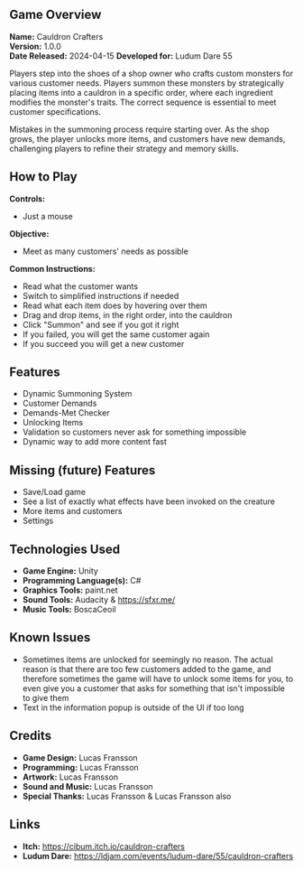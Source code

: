 ## Game Overview
**Name:** Cauldron Crafters  
**Version:** 1.0.0  
**Date Released:** 2024-04-15
**Developed for:** Ludum Dare 55

Players step into the shoes of a shop owner who crafts custom monsters for various customer needs. Players summon these monsters by strategically placing items into a cauldron in a specific order, where each ingredient modifies the monster's traits. The correct sequence is essential to meet customer specifications.

Mistakes in the summoning process require starting over. As the shop grows, the player unlocks more items, and customers have new demands, challenging players to refine their strategy and memory skills.

## How to Play
**Controls:**   

- Just a mouse

**Objective:**   

- Meet as many customers' needs as possible

**Common Instructions:**   

- Read what the customer wants
- Switch to simplified instructions if needed
- Read what each item does by hovering over them
- Drag and drop items, in the right order, into the cauldron
- Click "Summon" and see if you got it right
- If you failed, you will get the same customer again
- If you succeed you will get a new customer

## Features
- Dynamic Summoning System
- Customer Demands
- Demands-Met Checker
- Unlocking Items
- Validation so customers never ask for something impossible 
- Dynamic way to add more content fast

## Missing (future) Features
- Save/Load game
- See a list of exactly what effects have been invoked on the creature
- More items and customers
- Settings

## Technologies Used
- **Game Engine:** Unity
- **Programming Language(s):** C#
- **Graphics Tools:** paint.net
- **Sound Tools:** Audacity & https://sfxr.me/
- **Music Tools:** BoscaCeoil

## Known Issues
- Sometimes items are unlocked for seemingly no reason. The actual reason is that there are too few customers added to the game, and therefore sometimes the game will have to unlock some items for you, to even give you a customer that asks for something that isn't impossible to give them
- Text in the information popup is outside of the UI if too long

## Credits
- **Game Design:** Lucas Fransson
- **Programming:** Lucas Fransson
- **Artwork:** Lucas Fransson
- **Sound and Music:** Lucas Fransson
- **Special Thanks:** Lucas Fransson & Lucas Fransson also

## Links
- **Itch:** https://cibum.itch.io/cauldron-crafters
- **Ludum Dare:** https://ldjam.com/events/ludum-dare/55/cauldron-crafters
